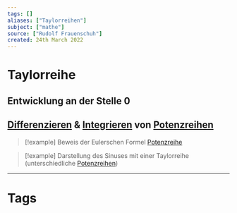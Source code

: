 ```yaml
---
tags: []
aliases: ["Taylorreihen"]
subject: ["mathe"]
source: ["Rudolf Frauenschuh"]
created: 24th March 2022
---
```


# Taylorreihe

## Entwicklung an der Stelle 0

## [Differenzieren](../mathe%20(3)/Differenzialrechnung.md) & [Integrieren](../mathe%20(3)/Integralrechnung.md) von [Potenzreihen](Potenzreihe.md)

> [!example] Beweis der Eulerschen Formel [Potenzreihe](Potenzreihe.md)

 > [!example] Darstellung des Sinuses mit einer Taylorreihe (unterschiedliche [Potenzreihen](Potenzreihe.md))

---

# Tags